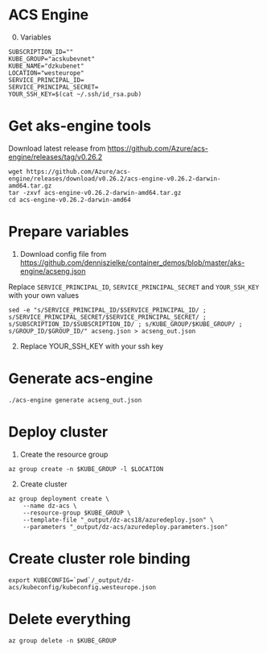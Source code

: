 # ACS Engine

0. Variables
```
SUBSCRIPTION_ID=""
KUBE_GROUP="acskubevnet"
KUBE_NAME="dzkubenet"
LOCATION="westeurope"
SERVICE_PRINCIPAL_ID=
SERVICE_PRINCIPAL_SECRET=
YOUR_SSH_KEY=$(cat ~/.ssh/id_rsa.pub)
```

# Get aks-engine tools

Download latest release from https://github.com/Azure/acs-engine/releases/tag/v0.26.2

```
wget https://github.com/Azure/acs-engine/releases/download/v0.26.2/acs-engine-v0.26.2-darwin-amd64.tar.gz
tar -zxvf acs-engine-v0.26.2-darwin-amd64.tar.gz
cd acs-engine-v0.26.2-darwin-amd64
```

# Prepare variables

1. Download config file from https://github.com/denniszielke/container_demos/blob/master/aks-engine/acseng.json

Replace `SERVICE_PRINCIPAL_ID`, `SERVICE_PRINCIPAL_SECRET` and `YOUR_SSH_KEY` with your own values

```
sed -e "s/SERVICE_PRINCIPAL_ID/$SERVICE_PRINCIPAL_ID/ ; s/SERVICE_PRINCIPAL_SECRET/$SERVICE_PRINCIPAL_SECRET/ ; s/SUBSCRIPTION_ID/$SUBSCRIPTION_ID/ ; s/KUBE_GROUP/$KUBE_GROUP/ ; s/GROUP_ID/$GROUP_ID/" acseng.json > acseng_out.json
```

2. Replace YOUR_SSH_KEY with your ssh key

# Generate acs-engine

```
./acs-engine generate acseng_out.json
```

# Deploy cluster

1. Create the resource group
```
az group create -n $KUBE_GROUP -l $LOCATION
```

2. Create cluster
```
az group deployment create \
    --name dz-acs \
    --resource-group $KUBE_GROUP \
    --template-file "_output/dz-acs18/azuredeploy.json" \
    --parameters "_output/dz-acs/azuredeploy.parameters.json"
```

# Create cluster role binding

```
export KUBECONFIG=`pwd`/_output/dz-acs/kubeconfig/kubeconfig.westeurope.json
```

# Delete everything
```
az group delete -n $KUBE_GROUP
```